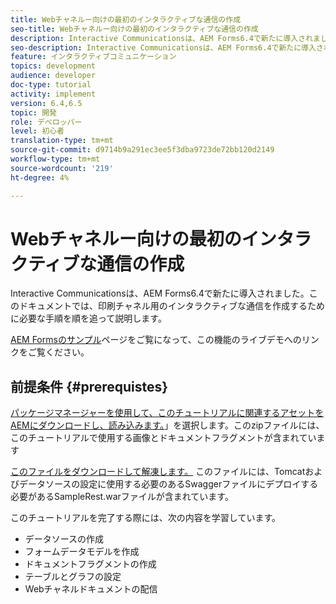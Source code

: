 ```yaml
---
title: Webチャネルー向けの最初のインタラクティブな通信の作成
seo-title: Webチャネルー向けの最初のインタラクティブな通信の作成
description: Interactive Communicationsは、AEM Forms6.4で新たに導入されました。このドキュメントでは、Webチャネル用の対話型コミュニケーションを作成するために必要な手順を順を追って説明します。
seo-description: Interactive Communicationsは、AEM Forms6.4で新たに導入されました。このドキュメントでは、Webチャネル用の対話型コミュニケーションを作成するために必要な手順を順を追って説明します。
feature: インタラクティブコミュニケーション
topics: development
audience: developer
doc-type: tutorial
activity: implement
version: 6.4,6.5
topic: 開発
role: デベロッパー
level: 初心者
translation-type: tm+mt
source-git-commit: d9714b9a291ec3ee5f3dba9723de72bb120d2149
workflow-type: tm+mt
source-wordcount: '219'
ht-degree: 4%

---
```



# Webチャネルー向けの最初のインタラクティブな通信の作成

Interactive Communicationsは、AEM Forms6.4で新たに導入されました。このドキュメントでは、印刷チャネル用のインタラクティブな通信を作成するために必要な手順を順を追って説明します。

[AEM Formsのサンプル](https://forms.enablementadobe.com/content/samples/samples.html?query=0)ページをご覧になって、この機能のライブデモへのリンクをご覧ください。

## 前提条件 {#prerequistes}

[パッケージマネージャーを使用して、このチュートリアルに関連するアセットをAEMにダウンロードし、読み込みます。](assets/gettingstartedassets.zip)」を選択します。このzipファイルには、このチュートリアルで使用する画像とドキュメントフラグメントが含まれています

[このファイルをダウンロードして解凍します。](assets/warfileandswaggerfile.zip) このファイルには、Tomcatおよびデータソースの設定に使用する必要のあるSwaggerファイルにデプロイする必要があるSampleRest.warファイルが含まれています。

このチュートリアルを完了する際には、次の内容を学習しています。

* データソースの作成
* フォームデータモデルを作成
* ドキュメントフラグメントの作成
* テーブルとグラフの設定
* Webチャネルドキュメントの配信




